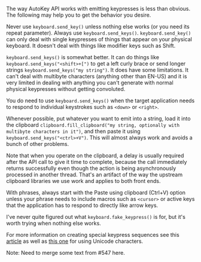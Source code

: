 The way AutoKey API works with emitting keypresses is less than obvious. The following may help you to get the behavior you desire.

Never use `keyboard.send_key()` unless nothing else works (or you need its repeat parameter). Always use `keyboard.send_keys()`. `keyboard.send_key()` can only deal with single keypresses of things that appear on your physical keyboard. It doesn't deal with things like modifier keys such as Shift.

`keyboard.send_keys()` is somewhat better. It can do things like `keyboard.send_keys("<shift>+[")` to get a left curly brace or send longer strings `keyboard.send_keys("my string")`. It does have some limitations. It can't deal with multibyte characters (anything other than EN-US) and it is very limited in dealing with anything you can't generate with normal physical keypresses without getting convoluted.

You do need to use `keyboard.send_keys()` when the target application needs to respond to individual keystrokes such as `<down>` or `<right>`. 

Whenever possible, put whatever you want to emit into a string, load it into the clipboard `clipboard.fill_clipboard("my string, optionally with multibyte characters in it")`, and then paste it using `keyboard.send_keys("<ctrl>+V")`. This will almost always work and avoids a bunch of other problems.

Note that when you operate on the clipboard, a delay is usually required after the API call to give it time to complete, because the call immediately returns successfully even though the action is being asynchronously processed in another thread. That's an artifact of the way the upstream clipboard libraries we use work and applies to both front ends.

With phrases, always start with the Paste using clipboard (Ctrl+V) option unless your phrase needs to include macros such as `<cursor>` or active keys that the application has to respond to directly like arrow keys.

I've never quite figured out what `keyboard.fake_keypress()` is for, but it's worth trying when nothing else works.

For more information on creating special keypress sequences see this [article](https://github.com/autokey/autokey/wiki/Key-Combinations) as well as [this one](https://github.com/autokey/autokey/wiki/Adding-Unicode-Characters-or-Emojis-to-Your-Scripts-or-Phrases) for using Unicode characters.

Note: Need to merge some text from #547 here.